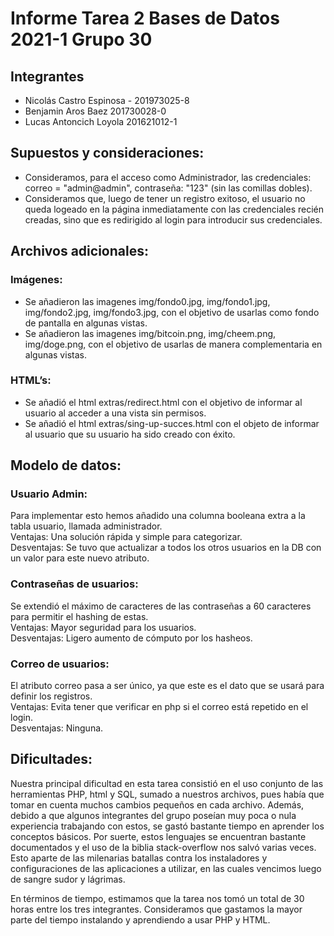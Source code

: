 # Informe Tarea 2 Bases de Datos 2021-1 Grupo 30
## Integrantes
- Nicolás Castro Espinosa - 201973025-8
- Benjamin Aros Baez 201730028-0
- Lucas Antoncich Loyola 201621012-1
 
## Supuestos y consideraciones:
 - Consideramos, para el acceso como Administrador, las credenciales: correo = "admin@admin", contraseña: "123" (sin las comillas dobles).
 - Consideramos que, luego de tener un registro exitoso, el usuario no queda logeado en la página inmediatamente con las credenciales recién creadas, sino que es redirigido al login para introducir sus credenciales.


## Archivos adicionales:
### Imágenes:
- Se añadieron las imagenes img/fondo0.jpg, img/fondo1.jpg, img/fondo2.jpg, img/fondo3.jpg, con el objetivo de usarlas como fondo de pantalla en algunas vistas.
- Se añadieron las imagenes img/bitcoin.png, img/cheem.png, img/doge.png, con el objetivo de usarlas de manera complementaria en algunas vistas.

### HTML’s:
- Se añadió el html extras/redirect.html con el objetivo de informar al usuario al acceder a una vista sin permisos.
- Se añadió el html extras/sing-up-succes.html con el objeto de informar al usuario que su usuario ha sido creado con éxito.


## Modelo de datos:
### Usuario Admin:
Para implementar esto hemos añadido una columna booleana extra a la tabla usuario, llamada administrador.  
Ventajas: Una solución rápida y simple para categorizar.  
Desventajas: Se tuvo que actualizar a todos los otros usuarios en la DB con un valor para este nuevo atributo.

### Contraseñas de usuarios:
Se extendió el máximo de caracteres de las contraseñas a 60 caracteres para permitir el hashing de estas.  
Ventajas: Mayor seguridad para los usuarios.  
Desventajas: Ligero aumento de cómputo por los hasheos.

### Correo de usuarios:
El atributo correo pasa a ser único, ya que este es el dato que se usará para definir los registros.  
Ventajas: Evita tener que verificar en php si el correo está repetido en el login.  
Desventajas: Ninguna.

## Dificultades:
Nuestra principal dificultad en esta tarea consistió en el uso conjunto de las herramientas PHP, html y SQL, sumado a nuestros archivos, pues había que tomar en cuenta muchos cambios pequeños en cada archivo. Además, debido a que algunos integrantes del grupo poseían muy poca o nula experiencia trabajando con estos, se gastó bastante tiempo en aprender los conceptos básicos. Por suerte, estos lenguajes se encuentran bastante documentados y el uso de la biblia stack-overflow nos salvó varias veces. Esto aparte de las milenarias batallas contra los instaladores y configuraciones de las aplicaciones a utilizar, en las cuales vencimos luego de sangre sudor y lágrimas.

En términos de tiempo, estimamos que la tarea nos tomó un total de 30 horas entre los tres integrantes. Consideramos que gastamos la mayor parte del tiempo instalando y aprendiendo a usar PHP y HTML. 
